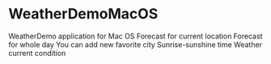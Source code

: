 # WeatherDemoMacOS
WeatherDemo application for Mac OS
Forecast for current location
Forecast for whole day
You can add new favorite city
Sunrise-sunshine time
Weather current condition 
